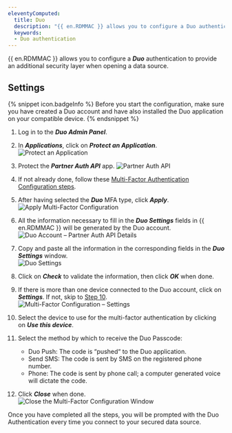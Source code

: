 ```yaml
---
eleventyComputed:
  title: Duo
  description: "{{ en.RDMMAC }} allows you to configure a Duo authentication to provide an additional security layer when opening a data source."
  keywords:
  - Duo authentication
---
```

{{ en.RDMMAC }} allows you to configure a ***Duo*** authentication to provide an additional security layer when opening a data source. 

## Settings 

{% snippet icon.badgeInfo %} 
Before you start the configuration, make sure you have created a Duo account and have also installed the Duo application on your compatible device. 
{% endsnippet %}
 

1. Log in to the ***Duo Admin Panel***.  
1. In ***Applications***, click on ***Protect an Application***.  
![Protect an Application](https://webdevolutions.blob.core.windows.net/docs/en/rdm/windows/clip6000.png) 
1. Protect the ***Partner Auth API*** app.
![Partner Auth API](https://webdevolutions.blob.core.windows.net/docs/en/rdm/windows/clip6001.png)  
1. If not already done, follow these [Multi-Factor Authentication Configuration steps](/rdm/mac/data-sources/multi-factor-authentication/). 
1. After having selected the ***Duo*** MFA type, click ***Apply***.  
![Apply Multi-Factor Configuration](https://webdevolutions.azureedge.net/docs/en/rdm/mac/clip10141.png) 
1. All the information necessary to fill in the ***Duo Settings*** fields in {{ en.RDMMAC }} will be generated by the Duo account.  
![Duo Account – Partner Auth API Details](https://webdevolutions.blob.core.windows.net/docs/en/rdm/windows/clip6002.png) 
1. Copy and paste all the information in the corresponding fields in the ***Duo Settings*** window.  
![Duo Settings](https://webdevolutions.azureedge.net/docs/en/rdm/mac/clip10143.png) 
1. Click on ***Check*** to validate the information, then click ***OK*** when done. 
1. If there is more than one device connected to the Duo account, click on ***Settings***. If not, skip to <a href="#10">Step 10</a>.  
![Multi-Factor Configuration – Settings](https://webdevolutions.azureedge.net/docs/en/rdm/mac/RDMMac2059.png) 
1. Select the device to use for the multi-factor authentication by clicking on ***Use this device***. 
1. Select the method by which to receive the Duo Passcode:  

    * Duo Push: The code is “pushed“ to the Duo application. 
    * Send SMS: The code is sent by SMS on the registered phone number. 
    * Phone: The code is sent by phone call; a computer generated voice will dictate the code. 
1. <a name="10"></a>Click ***Close*** when done.  
![Close the Multi-Factor Configuration Window](https://webdevolutions.azureedge.net/docs/en/rdm/mac/RDMMac2060.png) 

Once you have completed all the steps, you will be prompted with the Duo Authentication every time you connect to your secured data source. 


